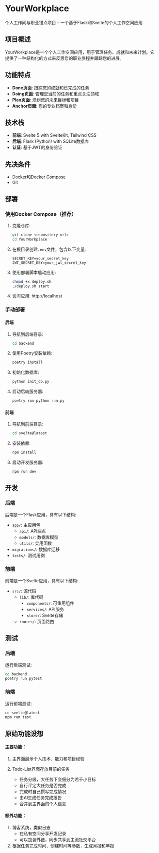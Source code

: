 # YourWorkplace

个人工作间与职业锚点项目 - 一个基于Flask和Svelte的个人工作空间应用

## 项目概述

YourWorkplace是一个个人工作空间应用，用于管理任务、成就和未来计划。它提供了一种结构化的方式来反思您的职业旅程并跟踪您的进展。

## 功能特点

- **Done页面**: 跟踪您的成就和已完成的任务
- **Doing页面**: 管理您当前的任务和重点关注领域
- **Plan页面**: 规划您的未来目标和项目
- **Anchor页面**: 您的专业档案和身份

## 技术栈

- **前端**: Svelte 5 with SvelteKit, Tailwind CSS
- **后端**: Flask (Python) with SQLite数据库
- **认证**: 基于JWT的身份验证

## 先决条件

- Docker和Docker Compose
- Git

## 部署

### 使用Docker Compose（推荐）

1. 克隆仓库:
   ```bash
   git clone <repository-url>
   cd YourWorkplace
   ```

2. 在根目录创建`.env`文件，包含以下变量:
   ```
   SECRET_KEY=your_secret_key
   JWT_SECRET_KEY=your_jwt_secret_key
   ```

3. 使用部署脚本启动应用:
   ```bash
   chmod +x deploy.sh
   ./deploy.sh start
   ```

4. 访问应用: http://localhost

### 手动部署

#### 后端

1. 导航到后端目录:
   ```bash
   cd backend
   ```

2. 使用Poetry安装依赖:
   ```bash
   poetry install
   ```

3. 初始化数据库:
   ```bash
   python init_db.py
   ```

4. 启动后端服务器:
   ```bash
   poetry run python run.py
   ```

#### 前端

1. 导航到前端目录:
   ```bash
   cd svelte@latest
   ```

2. 安装依赖:
   ```bash
   npm install
   ```

3. 启动开发服务器:
   ```bash
   npm run dev
   ```

## 开发

### 后端

后端是一个Flask应用，具有以下结构:

- `app/`: 主应用包
  - `api/`: API端点
  - `models/`: 数据库模型
  - `utils/`: 实用函数
- `migrations/`: 数据库迁移
- `tests/`: 测试用例

### 前端

前端是一个Svelte应用，具有以下结构:

- `src/`: 源代码
  - `lib/`: 库代码
    - `components/`: 可重用组件
    - `services/`: API服务
    - `store/`: Svelte存储
  - `routes/`: 页面路由

## 测试

### 后端

运行后端测试:

```bash
cd backend
poetry run pytest
```

### 前端

运行前端测试:

```bash
cd svelte@latest
npm run test
```

## 原始功能设想

#### 主要功能：
1. 主界面展示个人技术、能力和项目经验

2. Todo-List界面存放目前的任务
    - 任务分级，大任务下会细分为若干小目标
    - 自行评定大任务是否完成
    - 完成时自己撰写完成情况
    - 由AI生成任务完成报告
    - 合并到主界面的个人信息

#### 额外功能：
1. 博客系统，类似日志
    - 在私有空间分享开发记录
    - 可以加装外链，同步共享到主流社交平台
2. 根据任务完成时间、创建时间等参数，生成月报和年报